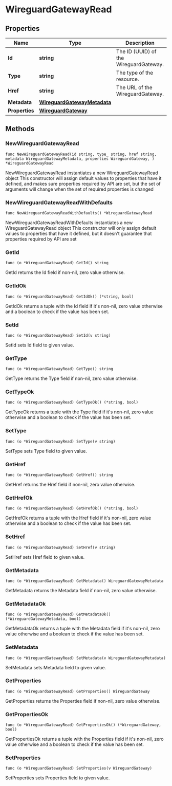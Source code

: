 # WireguardGatewayRead

## Properties

|Name | Type | Description | Notes|
|------------ | ------------- | ------------- | -------------|
|**Id** | **string** | The ID (UUID) of the WireguardGateway. | |
|**Type** | **string** | The type of the resource. | |
|**Href** | **string** | The URL of the WireguardGateway. | |
|**Metadata** | [**WireguardGatewayMetadata**](WireguardGatewayMetadata.md) |  | |
|**Properties** | [**WireguardGateway**](WireguardGateway.md) |  | |

## Methods

### NewWireguardGatewayRead

`func NewWireguardGatewayRead(id string, type_ string, href string, metadata WireguardGatewayMetadata, properties WireguardGateway, ) *WireguardGatewayRead`

NewWireguardGatewayRead instantiates a new WireguardGatewayRead object
This constructor will assign default values to properties that have it defined,
and makes sure properties required by API are set, but the set of arguments
will change when the set of required properties is changed

### NewWireguardGatewayReadWithDefaults

`func NewWireguardGatewayReadWithDefaults() *WireguardGatewayRead`

NewWireguardGatewayReadWithDefaults instantiates a new WireguardGatewayRead object
This constructor will only assign default values to properties that have it defined,
but it doesn't guarantee that properties required by API are set

### GetId

`func (o *WireguardGatewayRead) GetId() string`

GetId returns the Id field if non-nil, zero value otherwise.

### GetIdOk

`func (o *WireguardGatewayRead) GetIdOk() (*string, bool)`

GetIdOk returns a tuple with the Id field if it's non-nil, zero value otherwise
and a boolean to check if the value has been set.

### SetId

`func (o *WireguardGatewayRead) SetId(v string)`

SetId sets Id field to given value.


### GetType

`func (o *WireguardGatewayRead) GetType() string`

GetType returns the Type field if non-nil, zero value otherwise.

### GetTypeOk

`func (o *WireguardGatewayRead) GetTypeOk() (*string, bool)`

GetTypeOk returns a tuple with the Type field if it's non-nil, zero value otherwise
and a boolean to check if the value has been set.

### SetType

`func (o *WireguardGatewayRead) SetType(v string)`

SetType sets Type field to given value.


### GetHref

`func (o *WireguardGatewayRead) GetHref() string`

GetHref returns the Href field if non-nil, zero value otherwise.

### GetHrefOk

`func (o *WireguardGatewayRead) GetHrefOk() (*string, bool)`

GetHrefOk returns a tuple with the Href field if it's non-nil, zero value otherwise
and a boolean to check if the value has been set.

### SetHref

`func (o *WireguardGatewayRead) SetHref(v string)`

SetHref sets Href field to given value.


### GetMetadata

`func (o *WireguardGatewayRead) GetMetadata() WireguardGatewayMetadata`

GetMetadata returns the Metadata field if non-nil, zero value otherwise.

### GetMetadataOk

`func (o *WireguardGatewayRead) GetMetadataOk() (*WireguardGatewayMetadata, bool)`

GetMetadataOk returns a tuple with the Metadata field if it's non-nil, zero value otherwise
and a boolean to check if the value has been set.

### SetMetadata

`func (o *WireguardGatewayRead) SetMetadata(v WireguardGatewayMetadata)`

SetMetadata sets Metadata field to given value.


### GetProperties

`func (o *WireguardGatewayRead) GetProperties() WireguardGateway`

GetProperties returns the Properties field if non-nil, zero value otherwise.

### GetPropertiesOk

`func (o *WireguardGatewayRead) GetPropertiesOk() (*WireguardGateway, bool)`

GetPropertiesOk returns a tuple with the Properties field if it's non-nil, zero value otherwise
and a boolean to check if the value has been set.

### SetProperties

`func (o *WireguardGatewayRead) SetProperties(v WireguardGateway)`

SetProperties sets Properties field to given value.



